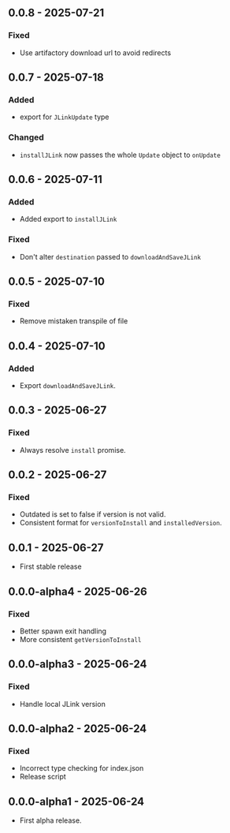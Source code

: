 ## 0.0.8 - 2025-07-21

### Fixed

-   Use artifactory download url to avoid redirects

## 0.0.7 - 2025-07-18

### Added

-   export for `JLinkUpdate` type

### Changed

-   `installJLink` now passes the whole `Update` object to `onUpdate`

## 0.0.6 - 2025-07-11

### Added

-   Added export to `installJLink`

### Fixed

-   Don't alter `destination` passed to `downloadAndSaveJLink`

## 0.0.5 - 2025-07-10

### Fixed

-   Remove mistaken transpile of file

## 0.0.4 - 2025-07-10

### Added

-   Export `downloadAndSaveJLink`.

## 0.0.3 - 2025-06-27

### Fixed

-   Always resolve `install` promise.

## 0.0.2 - 2025-06-27

### Fixed

-   Outdated is set to false if version is not valid.
-   Consistent format for `versionToInstall` and `installedVersion`.

## 0.0.1 - 2025-06-27

-   First stable release

## 0.0.0-alpha4 - 2025-06-26

### Fixed

-   Better spawn exit handling
-   More consistent `getVersionToInstall`

## 0.0.0-alpha3 - 2025-06-24

### Fixed

-   Handle local JLink version

## 0.0.0-alpha2 - 2025-06-24

### Fixed

-   Incorrect type checking for index.json
-   Release script

## 0.0.0-alpha1 - 2025-06-24

-   First alpha release.

